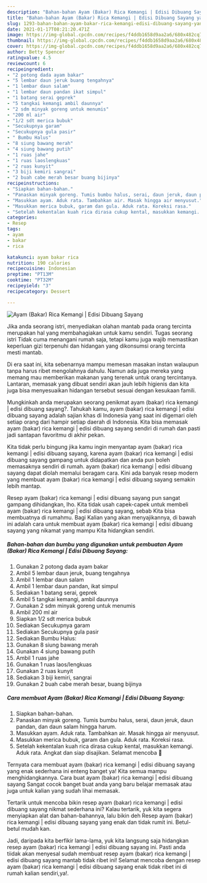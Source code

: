 ```yaml
---
description: "Bahan-bahan Ayam (Bakar) Rica Kemangi | Edisi Dibuang Sayang yang lezat dan Mudah Dibuat"
title: "Bahan-bahan Ayam (Bakar) Rica Kemangi | Edisi Dibuang Sayang yang lezat dan Mudah Dibuat"
slug: 1293-bahan-bahan-ayam-bakar-rica-kemangi-edisi-dibuang-sayang-yang-lezat-dan-mudah-dibuat
date: 2021-01-17T08:21:20.471Z
image: https://img-global.cpcdn.com/recipes/f4ddb1658d9aa2a6/680x482cq70/ayam-bakar-rica-kemangi-edisi-dibuang-sayang-foto-resep-utama.jpg
thumbnail: https://img-global.cpcdn.com/recipes/f4ddb1658d9aa2a6/680x482cq70/ayam-bakar-rica-kemangi-edisi-dibuang-sayang-foto-resep-utama.jpg
cover: https://img-global.cpcdn.com/recipes/f4ddb1658d9aa2a6/680x482cq70/ayam-bakar-rica-kemangi-edisi-dibuang-sayang-foto-resep-utama.jpg
author: Betty Spencer
ratingvalue: 4.5
reviewcount: 6
recipeingredient:
- "2 potong dada ayam bakar"
- "5 lembar daun jeruk buang tengahnya"
- "1 lembar daun salam"
- "1 lembar daun pandan ikat simpul"
- "1 batang serai geprek"
- "5 tangkai kemangi ambil daunnya"
- "2 sdm minyak goreng untuk menumis"
- "200 ml air"
- "1/2 sdt merica bubuk"
- "Secukupnya garam"
- "Secukupnya gula pasir"
- " Bumbu Halus"
- "8 siung bawang merah"
- "4 siung bawang putih"
- "1 ruas jahe"
- "1 ruas laoslengkuas"
- "2 ruas kunyit"
- "3 biji kemiri sangrai"
- "2 buah cabe merah besar buang bijinya"
recipeinstructions:
- "Siapkan bahan-bahan."
- "Panaskan minyak goreng. Tumis bumbu halus, serai, daun jeruk, daun pandan, dan daun salam hingga harum."
- "Masukkan ayam. Aduk rata. Tambahkan air. Masak hingga air menyusut."
- "Masukkan merica bubuk, garam dan gula. Aduk rata. Koreksi rasa."
- "Setelah kekentalan kuah rica dirasa cukup kental, masukkan kemangi. Aduk rata. Angkat dan siap disajikan. Selamat mencoba 💐"
categories:
- Resep
tags:
- ayam
- bakar
- rica

katakunci: ayam bakar rica 
nutrition: 190 calories
recipecuisine: Indonesian
preptime: "PT13M"
cooktime: "PT32M"
recipeyield: "3"
recipecategory: Dessert

---
```



![Ayam (Bakar) Rica Kemangi | Edisi Dibuang Sayang](https://img-global.cpcdn.com/recipes/f4ddb1658d9aa2a6/680x482cq70/ayam-bakar-rica-kemangi-edisi-dibuang-sayang-foto-resep-utama.jpg)

Jika anda seorang istri, menyediakan olahan mantab pada orang tercinta merupakan hal yang membahagiakan untuk kamu sendiri. Tugas seorang istri Tidak cuma menangani rumah saja, tetapi kamu juga wajib memastikan keperluan gizi terpenuhi dan hidangan yang dikonsumsi orang tercinta mesti mantab.

Di era  saat ini, kita sebenarnya mampu memesan masakan instan walaupun tanpa harus ribet mengolahnya dahulu. Namun ada juga mereka yang memang mau memberikan makanan yang terenak untuk orang tercintanya. Lantaran, memasak yang dibuat sendiri akan jauh lebih higienis dan kita juga bisa menyesuaikan hidangan tersebut sesuai dengan kesukaan famili. 



Mungkinkah anda merupakan seorang penikmat ayam (bakar) rica kemangi | edisi dibuang sayang?. Tahukah kamu, ayam (bakar) rica kemangi | edisi dibuang sayang adalah sajian khas di Indonesia yang saat ini digemari oleh setiap orang dari hampir setiap daerah di Indonesia. Kita bisa memasak ayam (bakar) rica kemangi | edisi dibuang sayang sendiri di rumah dan pasti jadi santapan favoritmu di akhir pekan.

Kita tidak perlu bingung jika kamu ingin menyantap ayam (bakar) rica kemangi | edisi dibuang sayang, karena ayam (bakar) rica kemangi | edisi dibuang sayang gampang untuk didapatkan dan anda pun boleh memasaknya sendiri di rumah. ayam (bakar) rica kemangi | edisi dibuang sayang dapat diolah memalui beragam cara. Kini ada banyak resep modern yang membuat ayam (bakar) rica kemangi | edisi dibuang sayang semakin lebih mantap.

Resep ayam (bakar) rica kemangi | edisi dibuang sayang pun sangat gampang dihidangkan, lho. Kita tidak usah capek-capek untuk membeli ayam (bakar) rica kemangi | edisi dibuang sayang, sebab Kita bisa membuatnya di rumahmu. Bagi Kalian yang akan menyajikannya, di bawah ini adalah cara untuk membuat ayam (bakar) rica kemangi | edisi dibuang sayang yang nikamat yang mampu Kita hidangkan sendiri.

<!--inarticleads1-->

##### Bahan-bahan dan bumbu yang digunakan untuk pembuatan Ayam (Bakar) Rica Kemangi | Edisi Dibuang Sayang:

1. Gunakan 2 potong dada ayam bakar
1. Ambil 5 lembar daun jeruk, buang tengahnya
1. Ambil 1 lembar daun salam
1. Ambil 1 lembar daun pandan, ikat simpul
1. Sediakan 1 batang serai, geprek
1. Ambil 5 tangkai kemangi, ambil daunnya
1. Gunakan 2 sdm minyak goreng untuk menumis
1. Ambil 200 ml air
1. Siapkan 1/2 sdt merica bubuk
1. Sediakan Secukupnya garam
1. Sediakan Secukupnya gula pasir
1. Sediakan  Bumbu Halus:
1. Gunakan 8 siung bawang merah
1. Gunakan 4 siung bawang putih
1. Ambil 1 ruas jahe
1. Gunakan 1 ruas laos/lengkuas
1. Gunakan 2 ruas kunyit
1. Sediakan 3 biji kemiri, sangrai
1. Gunakan 2 buah cabe merah besar, buang bijinya




<!--inarticleads2-->

##### Cara membuat Ayam (Bakar) Rica Kemangi | Edisi Dibuang Sayang:

1. Siapkan bahan-bahan.
1. Panaskan minyak goreng. Tumis bumbu halus, serai, daun jeruk, daun pandan, dan daun salam hingga harum.
1. Masukkan ayam. Aduk rata. Tambahkan air. Masak hingga air menyusut.
1. Masukkan merica bubuk, garam dan gula. Aduk rata. Koreksi rasa.
1. Setelah kekentalan kuah rica dirasa cukup kental, masukkan kemangi. Aduk rata. Angkat dan siap disajikan. Selamat mencoba 💐




Ternyata cara membuat ayam (bakar) rica kemangi | edisi dibuang sayang yang enak sederhana ini enteng banget ya! Kita semua mampu menghidangkannya. Cara buat ayam (bakar) rica kemangi | edisi dibuang sayang Sangat cocok banget buat anda yang baru belajar memasak atau juga untuk kalian yang sudah lihai memasak.

Tertarik untuk mencoba bikin resep ayam (bakar) rica kemangi | edisi dibuang sayang nikmat sederhana ini? Kalau tertarik, yuk kita segera menyiapkan alat dan bahan-bahannya, lalu bikin deh Resep ayam (bakar) rica kemangi | edisi dibuang sayang yang enak dan tidak rumit ini. Betul-betul mudah kan. 

Jadi, daripada kita berfikir lama-lama, yuk kita langsung saja hidangkan resep ayam (bakar) rica kemangi | edisi dibuang sayang ini. Pasti anda tiidak akan menyesal sudah membuat resep ayam (bakar) rica kemangi | edisi dibuang sayang mantab tidak ribet ini! Selamat mencoba dengan resep ayam (bakar) rica kemangi | edisi dibuang sayang enak tidak ribet ini di rumah kalian sendiri,ya!.

